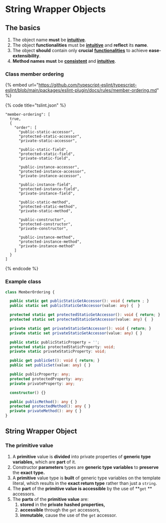 # String Wrapper Objects

## The basics

1. The object name **must** be [**intuitive**](../definitions/intuitive-adjective.md).
2. The object **functionalities** must be [**intuitive**](../definitions/intuitive-adjective.md) and **reflect** its **name**.
3. The object **should** contain only **crucial** [**functionalities**](../definitions/functionality-noun.md) to achieve **ease**-**extensibility**.
4. **Method names** **must** be [**consistent**](../definitions/consistent-adjective.md) and [**intuitive**](../definitions/intuitive-adjective.md).

### Class member ordering

{% embed url="https://github.com/typescript-eslint/typescript-eslint/blob/main/packages/eslint-plugin/docs/rules/member-ordering.md" %}

{% code title="tslint.json" %}
```json5
"member-ordering": [
  true,
  {
    "order": [
      "public-static-accessor",
      "protected-static-accessor",
      "private-static-accessor",

      "public-static-field",
      "protected-static-field",
      "private-static-field",

      "public-instance-accessor",
      "protected-instance-accessor",
      "private-instance-accessor",

      "public-instance-field",
      "protected-instance-field",
      "private-instance-field",

      "public-static-method",
      "protected-static-method",
      "private-static-method",

      "public-constructor",
      "protected-constructor",
      "private-constructor",

      "public-instance-method",
      "protected-instance-method",
      "private-instance-method"
    ]
  }
]
```
{% endcode %}

### Example class

```typescript
class MemberOrdering {

  public static get publicStaticGetAccessor(): void { return ; }
  public static set publicStaticGetAccessor(value: any) {  }

  protected static get protectedStaticGetAccessor(): void { return; }
  protected static set protectedStaticGetAccessor(value: any) {  }

  private static get privateStaticGetAccessor(): void { return; }
  private static set privateStaticGetAccessor(value: any) { }

  public static publicStaticProperty = '';
  protected static protectedStaticProperty: void;
  private static privateStaticProperty: void;

  public get publicGet(): void { return; }
  public set publicSet(value: any) { }

  public publicProperty: any;
  protected protectedProperty: any;
  private privateProperty: any;

  constructor() {}

  public publicMethod(): any { }
  protected protectedMethod(): any { }
  private privateMethod(): any { }
}
```

## String Wrapper Object

### The primitive value

1. A **primitive** value is **divided** into private properties of **generic type variables,** which are **part** of it.&#x20;
2. Constructor **parameters** types are **generic type variables** to **preserve** the **exact** **type.**
3. A **primitive** value type is **built** of generic type variables on the template literal, which results in the **exact return type** rather than just a `string`.
4. The **part** of the **primitive value is accessible** by the use of **`get` ** accessors.
5. The **parts** of the **primitive value** are:
   1. **stored** in the **private** **hashed** **properties,**
   2. **accessible** through the `get` accessors,
   3. **immutable**, cause the use of the `get` accessor.
